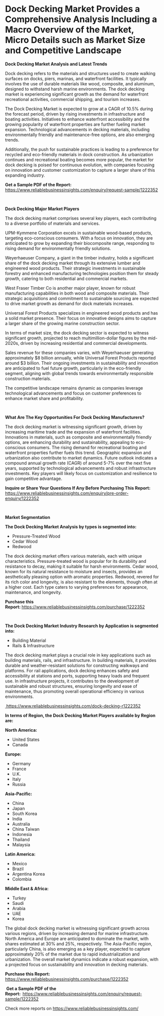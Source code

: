 <p><h1>Dock Decking Market Provides a Comprehensive Analysis Including a Macro Overview of the Market, Micro Details such as Market Size and Competitive Landscape</h1></p><p><strong>Dock Decking Market Analysis and Latest Trends</strong></p>
<p><p>Dock decking refers to the materials and structures used to create walking surfaces on docks, piers, marinas, and waterfront facilities. It typically involves the use of durable materials like wood, composite, and aluminum, designed to withstand harsh marine environments. The dock decking market is experiencing significant growth as the demand for waterfront recreational activities, commercial shipping, and tourism increases. </p><p>The Dock Decking Market is expected to grow at a CAGR of 10.5% during the forecast period, driven by rising investments in infrastructure and boating activities. Initiatives to enhance waterfront accessibility and the growing popularity of waterfront properties are further fueling market expansion. Technological advancements in decking materials, including environmentally friendly and maintenance-free options, are also emerging trends.</p><p>Additionally, the push for sustainable practices is leading to a preference for recycled and eco-friendly materials in dock construction. As urbanization continues and recreational boating becomes more popular, the market for dock decking is poised for continuous evolution, with companies focusing on innovation and customer customization to capture a larger share of this expanding industry.</p></p>
<p><strong>Get a Sample PDF of the Report:&nbsp;</strong> <a href="https://www.reliablebusinessinsights.com/enquiry/request-sample/1222352?utm_campaign=3321&utm_medium=2&utm_source=Github&utm_content=ia&utm_term=31032025&utm_id=dock-decking">https://www.reliablebusinessinsights.com/enquiry/request-sample/1222352</a></p>
<p>&nbsp;</p>
<p><strong>Dock Decking Major Market Players</strong></p>
<p><p>The dock decking market comprises several key players, each contributing to a diverse portfolio of materials and services. </p><p>UPM-Kymmene Corporation excels in sustainable wood-based products, targeting eco-conscious consumers. With a focus on innovation, they are anticipated to grow by expanding their biocomposite range, responding to rising demand for environmentally friendly solutions. </p><p>Weyerhaeuser Company, a giant in the timber industry, holds a significant share of the dock decking market through its extensive lumber and engineered wood products. Their strategic investments in sustainable forestry and enhanced manufacturing technologies position them for steady growth, catering to both residential and commercial markets.</p><p>West Fraser Timber Co is another major player, known for robust manufacturing capabilities in both wood and composite materials. Their strategic acquisitions and commitment to sustainable sourcing are expected to drive market growth as demand for dock materials increases.</p><p>Universal Forest Products specializes in engineered wood products and has a solid market presence. Their focus on innovative designs aims to capture a larger share of the growing marine construction sector.</p><p>In terms of market size, the dock decking sector is expected to witness significant growth, projected to reach multimillion-dollar figures by the mid-2020s, driven by increasing residential and commercial developments.</p><p>Sales revenue for these companies varies, with Weyerhaeuser generating approximately $8 billion annually, while Universal Forest Products reported around $3 billion. Their ongoing investments in sustainability and innovation are anticipated to fuel future growth, particularly in the eco-friendly segment, aligning with global trends towards environmentally responsible construction materials. </p><p>The competitive landscape remains dynamic as companies leverage technological advancements and focus on customer preferences to enhance market share and profitability.</p></p>
<p>&nbsp;</p>
<p><strong>What Are The Key Opportunities For Dock Decking Manufacturers?</strong></p>
<p><p>The dock decking market is witnessing significant growth, driven by increasing maritime trade and the expansion of waterfront facilities. Innovations in materials, such as composite and environmentally friendly options, are enhancing durability and sustainability, appealing to eco-conscious consumers. The rising demand for recreational boating and waterfront properties further fuels this trend. Geographic expansion and urbanization also contribute to market dynamics. Future outlook indicates a compound annual growth rate (CAGR) of around 5-7% over the next five years, supported by technological advancements and robust infrastructure investments. Key players will likely focus on customization and resilience to gain competitive advantage.</p></p>
<p><strong>Inquire or Share Your Questions If Any Before Purchasing This Report:</strong> <a href="https://www.reliablebusinessinsights.com/enquiry/pre-order-enquiry/1222352?utm_campaign=3321&utm_medium=2&utm_source=Github&utm_content=ia&utm_term=31032025&utm_id=dock-decking">https://www.reliablebusinessinsights.com/enquiry/pre-order-enquiry/1222352</a></p>
<p>&nbsp;</p>
<p><strong>Market Segmentation</strong></p>
<p><strong>The Dock Decking Market Analysis by types is segmented into:</strong></p>
<p><ul><li>Pressure-Treated Wood</li><li>Cedar Wood</li><li>Redwood</li></ul></p>
<p><p>The dock decking market offers various materials, each with unique characteristics. Pressure-treated wood is popular for its durability and resistance to decay, making it suitable for harsh environments. Cedar wood, known for its natural resistance to moisture and insects, provides an aesthetically pleasing option with aromatic properties. Redwood, revered for its rich color and longevity, is also resistant to the elements, though often at a higher cost. Each type caters to varying preferences for appearance, maintenance, and longevity.</p></p>
<p><strong>Purchase this Report:&nbsp;</strong><a href="https://www.reliablebusinessinsights.com/purchase/1222352?utm_campaign=3321&utm_medium=2&utm_source=Github&utm_content=ia&utm_term=31032025&utm_id=dock-decking">https://www.reliablebusinessinsights.com/purchase/1222352</a></p>
<p>&nbsp;</p>
<p><strong>The Dock Decking Market Industry Research by Application is segmented into:</strong></p>
<p><ul><li>Building Material</li><li>Rails & Infrastructure</li></ul></p>
<p><p>The dock decking market plays a crucial role in key applications such as building materials, rails, and infrastructure. In building materials, it provides durable and weather-resistant solutions for constructing walkways and platforms. For rail applications, dock decking enhances safety and accessibility at stations and ports, supporting heavy loads and frequent use. In infrastructure projects, it contributes to the development of sustainable and robust structures, ensuring longevity and ease of maintenance, thus promoting overall operational efficiency in various environments.</p></p>
<p><a href="https://www.reliablebusinessinsights.com/dock-decking-r1222352?utm_campaign=3321&utm_medium=2&utm_source=Github&utm_content=ia&utm_term=31032025&utm_id=dock-decking">&nbsp;https://www.reliablebusinessinsights.com/dock-decking-r1222352</a></p>
<p><strong>In terms of Region, the Dock Decking Market Players available by Region are:</strong></p>
<p>
    <p> <strong> North America: </strong>
        <ul>
            <li>United States</li>
            <li>Canada</li>
        </ul>
        </p> 
    <p> <strong> Europe: </strong>
        <ul>
            <li>Germany</li>
            <li>France</li>
            <li>U.K.</li>
            <li>Italy</li>
            <li>Russia</li>
        </ul>
        </p> 
    <p> <strong> Asia-Pacific: </strong>
        <ul>
            <li>China</li>
            <li>Japan</li>
            <li>South Korea</li>
            <li>India</li>
            <li>Australia</li>
            <li>China Taiwan</li>
            <li>Indonesia</li>
            <li>Thailand</li>
            <li>Malaysia</li>
        </ul>
        </p> 
    <p> <strong> Latin America: </strong>
        <ul>
            <li>Mexico</li>
            <li>Brazil</li>
            <li>Argentina Korea</li>
            <li>Colombia</li>
        </ul>
        </p> 
    <p> <strong> Middle East & Africa: </strong>
        <ul>
            <li>Turkey</li>
            <li>Saudi</li>
            <li>Arabia</li>
            <li>UAE</li>
            <li>Korea</li>
        </ul>
    </p>
    </p>
<p><p>The global dock decking market is witnessing significant growth across various regions, driven by increasing demand for marine infrastructure. North America and Europe are anticipated to dominate the market, with shares estimated at 30% and 25%, respectively. The Asia-Pacific region, particularly China, is also emerging as a key player, expected to capture approximately 20% of the market due to rapid industrialization and urbanization. The overall market dynamics indicate a robust expansion, with a projected focus on sustainability and innovation in decking materials.</p></p>
<p><strong>Purchase this Report: </strong><a href="https://www.reliablebusinessinsights.com/purchase/1222352?utm_campaign=3321&utm_medium=2&utm_source=Github&utm_content=ia&utm_term=31032025&utm_id=dock-decking">https://www.reliablebusinessinsights.com/purchase/1222352</a></p>
<p>&nbsp;<strong>Get a Sample PDF of the Report:&nbsp;&nbsp;</strong><a href="https://www.reliablebusinessinsights.com/enquiry/request-sample/1222352?utm_campaign=3321&utm_medium=2&utm_source=Github&utm_content=ia&utm_term=31032025&utm_id=dock-decking">https://www.reliablebusinessinsights.com/enquiry/request-sample/1222352</a></p>
<p><strong></strong></p>
<p>Check more reports on <a href="https://www.reliablebusinessinsights.com/?utm_campaign=3321&utm_medium=2&utm_source=Github&utm_content=ia&utm_term=31032025&utm_id=dock-decking">https://www.reliablebusinessinsights.com/</a></p>
